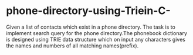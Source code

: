 # phone-directory-using-Triein-C-

Given a list of contacts which exist in a phone directory. The task is to implement search
query for the phone directory.The phonebook dictionary is designed using TRIE data
structure which on input any characters gives the names and numbers of all matching
names(prefix).
